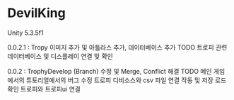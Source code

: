 # DevilKing
Unity 5.3.5f1


0.0.2.1 : Tropy 이미지 추가 및 아틀라스 추가,
          데이터베이스 추가
          TODO
              트로피 관련 데이터베이스 및 디스플레이 연결 및 확인

0.0.2 : TrophyDevelop (Branch) 수정 및 Merge, Conflict 해결
        TODO
            메인 게임에서의 튜토리얼에서의 버그 수정
            트로피 디비소스와 csv 파일 연결 작동 및 저장 로드 확인
            트로피와 트로피ui 연결
